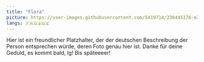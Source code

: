 ```yaml
---
title: "Flora"
picture: https://user-images.githubusercontent.com/5419714/236445176-e21f1b59-3d4b-4bc4-9a6f-4f2004cbd713.png
langs: 🇫🇷🇬🇧🇩🇪
---
```


Hier ist ein freundlicher Platzhalter, der der deutschen Beschreibung der Person entsprechen würde, deren Foto genau hier ist.
Danke für deine Geduld, es kommt bald, lg!
Bis späteeeer!